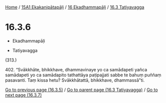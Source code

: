 
[Home](/) / [15A1 Ekakanipātapāḷi](../...md) / [16 Ekadhammapāḷi](...md) / [16.3 Tatiyavagga](../15A1/16/16.3.md)

# 16.3.6

* Ekadhammapāḷi

* Tatiyavagga

(313.)

402\. “Svākkhāte, bhikkhave, dhammavinaye yo ca samādapeti yañca samādapeti yo ca samādapito tathattāya paṭipajjati sabbe te bahuṃ puññaṃ pasavanti. Taṃ kissa hetu? Svākkhātattā, bhikkhave, dhammassā”ti.

[Go to previous page (16.3.5)](16.3.5.md) / [Go to parent page (16.3 Tatiyavagga)](../15A1/16/16.3.md) / [Go to next page (16.3.7)](16.3.7.md)


